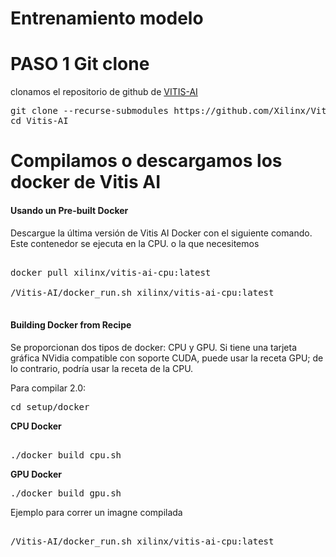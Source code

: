 # Entrenamiento modelo

# PASO 1 Git clone
 
clonamos el repositorio de github de [VITIS-AI](https://github.com/Xilinx/Vitis-AI/tree/master)

<pre>
git clone --recurse-submodules https://github.com/Xilinx/Vitis-AI  
cd Vitis-AI
</pre>

# Compilamos o descargamos los docker de Vitis AI


#### Usando un  Pre-built Docker

Descargue la última versión de Vitis AI Docker con el siguiente comando. Este contenedor se ejecuta en la CPU. o la que necesitemos
<pre>

docker pull xilinx/vitis-ai-cpu:latest  

/Vitis-AI/docker_run.sh xilinx/vitis-ai-cpu:latest

</pre>


#### Building Docker from Recipe


Se proporcionan dos tipos  de docker:  CPU y  GPU. Si tiene una tarjeta gráfica NVidia compatible con soporte CUDA, puede usar la receta GPU; de lo contrario, podría usar la receta de la CPU.


Para compilar 2.0:

<pre>
cd setup/docker
</pre>

**CPU Docker**

<pre>

./docker_build_cpu.sh
</pre>

**GPU Docker**

<pre>
./docker_build_gpu.sh
</pre>

Ejemplo para correr un imagne compilada

<pre>

/Vitis-AI/docker_run.sh xilinx/vitis-ai-cpu:latest

</pre>
